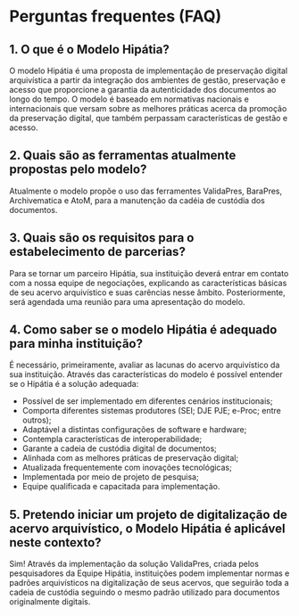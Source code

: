 # Perguntas frequentes (FAQ) 
## 1. O que é o Modelo Hipátia? 
O modelo Hipátia é uma proposta de implementação de preservação digital arquivística a partir da integração dos ambientes de gestão, preservação e acesso que proporcione a garantia da autenticidade dos documentos ao longo do tempo. O modelo é baseado em normativas nacionais e internacionais que versam sobre as melhores práticas acerca da promoção da preservação digital, que também perpassam características de gestão e acesso.
## 2. Quais são as ferramentas atualmente propostas pelo modelo? 
Atualmente o modelo propõe o uso das ferramentes ValidaPres, BaraPres, Archivematica e AtoM, para a manutenção da cadéia de custódia dos documentos. 
## 3. Quais são os requisitos para o estabelecimento de parcerias? 
Para se tornar um parceiro Hipátia, sua instituição deverá entrar em contato com a nossa equipe de negociações, explicando as características básicas de seu acervo arquivístico e suas carências nesse âmbito. Posteriormente, será agendada uma reunião para uma apresentação do modelo.
## 4. Como saber se o modelo Hipátia é adequado para minha instituição? 
É necessário, primeiramente, avaliar as lacunas do acervo arquivístico da sua instituição. Através das características do modelo é possível entender se o Hipátia é a solução adequada:  
* Possível de ser implementado em diferentes cenários institucionais;
* Comporta diferentes sistemas produtores (SEI; DJE PJE; e-Proc; entre outros);
* Adaptável a distintas configurações de software e hardware;
* Contempla características de interoperabilidade;
* Garante a cadeia de custódia digital de documentos;
* Alinhada com as melhores práticas de preservação digital;
* Atualizada frequentemente com inovações tecnológicas;
* Implementada por meio de projeto de pesquisa;
* Equipe qualificada e capacitada para implementação.
## 5. Pretendo iniciar um projeto de digitalização de acervo arquivístico, o Modelo Hipátia é aplicável neste contexto? 
Sim! Através da implementação da solução ValidaPres, criada pelos pesquisadores da Equipe Hipátia, instituições podem implementar normas e padrões arquivísticos na digitalização de seus acervos, que seguirão toda a cadeia de custódia seguindo o mesmo padrão utilizado para documentos originalmente digitais.  
